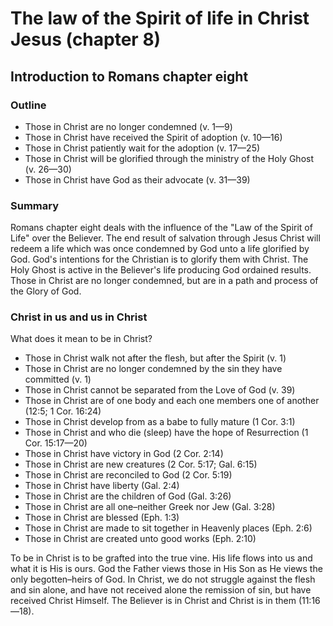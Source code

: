 # The law of the Spirit of life in Christ Jesus (chapter 8)

## Introduction to Romans chapter eight

### Outline

* Those in Christ are no longer condemned (v. 1—9)
* Those in Christ have received the Spirit of adoption (v. 10—16)
* Those in Christ patiently wait for the adoption (v. 17—25)
* Those in Christ will be glorified through the ministry of the Holy Ghost (v. 26—30)
* Those in Christ have God as their advocate (v. 31—39)

### Summary

Romans chapter eight deals with the influence of the "Law of the Spirit of Life" over the Believer. The end result of salvation through Jesus Christ will redeem a life which was once condemned by God unto a life glorified by God. God's intentions for the Christian is to glorify them with Christ. The Holy Ghost is active in the Believer's life producing God ordained results. Those in Christ are no longer condemned, but are in a path and process of the Glory of God.

### Christ in us and us in Christ

What does it mean to be in Christ?

* Those in Christ walk not after the flesh, but after the Spirit (v. 1)
* Those in Christ are no longer condemned by the sin they have committed (v. 1)
* Those in Christ cannot be separated from the Love of God (v. 39)
* Those in Christ are of one body and each one members one of another (12:5; 1 Cor. 16:24)
* Those in Christ develop from as a babe to fully mature (1 Cor. 3:1)
* Those in Christ and who die (sleep) have the hope of Resurrection (1 Cor. 15:17—20)
* Those in Christ have victory in God (2 Cor. 2:14)
* Those in Christ are new creatures (2 Cor. 5:17; Gal. 6:15)
* Those in Christ are reconciled to God (2 Cor. 5:19)
* Those in Christ have liberty (Gal. 2:4)
* Those in Christ are the children of God (Gal. 3:26)
* Those in Christ are all one–neither Greek nor Jew (Gal. 3:28)
* Those in Christ are blessed (Eph. 1:3)
* Those in Christ are made to sit together in Heavenly places (Eph. 2:6)
* Those in Christ are created unto good works (Eph. 2:10)

To be in Christ is to be grafted into the true vine. His life flows into us and what it is His is ours. God the Father views those in His Son as He views the only begotten–heirs of God. In Christ, we do not struggle against the flesh and sin alone, and have not received alone the remission of sin, but have received Christ Himself. The Believer is in Christ and Christ is in them (11:16—18).

